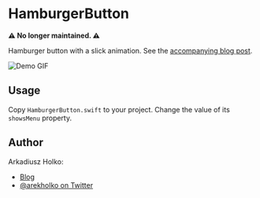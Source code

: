 # HamburgerButton

**⚠️ No longer maintained. ⚠️**

Hamburger button with a slick animation. See the [accompanying blog post](http://holko.pl/2014/07/15/hamburger-button-animation/).

![Demo GIF](https://raw.githubusercontent.com/fastred/HamburgerButton/master/demo.gif)

## Usage

Copy `HamburgerButton.swift` to your project. Change the value of its `showsMenu` property.

## Author

Arkadiusz Holko:

* [Blog](http://holko.pl/)
* [@arekholko on Twitter](https://twitter.com/arekholko)
